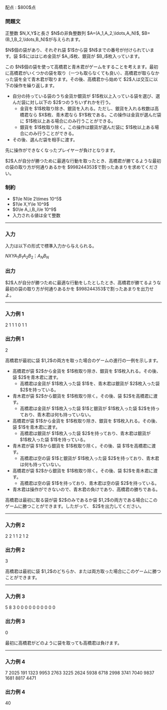 
<div>

<span>

<span>

<p>
配点 : $800$点
</p>

<div>

<section>

### **問題文**

<p>
正整数 $N,X,Y$と長さ $N$の非負整数列 $A=(A_1,A_2,\ldots,A_N)$, $B=(B_1,B_2,\ldots,B_N)$が与えられます。
</p>

<p>
$N$個の袋があり、それぞれ袋 $1$から袋 $N$までの番号が付けられています。袋 $i$にははじめ金貨が $A_i$枚、銀貨が $B_i$枚入っています。
</p>

<p>
この $N$個の袋を使って高橋君と青木君がゲームをすることを考えます。最初に高橋君がいくつかの袋を取り（一つも取らなくても良い）、高橋君が取らなかった袋を全て青木君が取ります。その後、高橋君から始めて $2$人は交互に以下の操作を繰り返します。
</p>

<ul>

<li>
自分の持っている袋のうち金貨か銀貨が $1$枚以上入っている袋を選び、選んだ袋に対し以下の $2$つのうちいずれかを行う。
<ul>

<li>
金貨を $1$枚取り除き、銀貨を入れる。ただし、銀貨を入れる枚数は高橋君なら $X$枚、青木君なら $Y$枚である。この操作は金貨が選んだ袋に $1$枚以上ある場合にのみ行うことができる。
</li>

<li>
銀貨を $1$枚取り除く。この操作は銀貨が選んだ袋に $1$枚以上ある場合にのみ行うことができる。
</li>

</ul>

</li>

<li>
その後、選んだ袋を相手に渡す。
</li>

</ul>

<p>
先に操作ができなくなったプレイヤーが負けとなります。
</p>

<p>
$2$人が自分が勝つために最適な行動を取ったとき、高橋君が勝てるような最初の袋の取り方が何通りあるかを $998244353$で割ったあまりを求めてください。
</p>

</section>

</div>

<div>

<section>

### **制約**

<ul>

<li>
$1\le N\le 2\times 10^5$
</li>

<li>
$1\le X,Y\le 10^9$
</li>

<li>
$0\le A_i,B_i\le 10^9$
</li>

<li>
入力される値は全て整数
</li>

</ul>

</section>

</div>

---

<div>

<div>

<section>

### **入力**

<p>
入力は以下の形式で標準入力から与えられる。
</p>

<div>

$N$$X$$Y$$A_1$$B_1$$A_2$$B_2$$\vdots$$A_N$$B_N$
</div>

</section>

</div>

<div>

<section>

### **出力**

<p>
$2$人が自分が勝つために最適な行動をしたとしたとき、高橋君が勝てるような最初の袋の取り方が何通りあるかを $998244353$で割ったあまりを出力せよ。
</p>

</section>

</div>

</div>

---

<div>

<section>

### **入力例 1**

<div>

2 1 1
1 0
1 1

</div>

</section>

</div>

<div>

<section>

### **出力例 1**

<div>

2

</div>

<p>
高橋君が最初に袋 $1,2$の両方を取った場合のゲームの進行の一例を示します。
</p>

<ul>

<li>
高橋君が袋 $2$から金貨を $1$枚取り除き、銀貨を $1$枚入れる。その後、袋 $2$を青木君に渡す。
<ul>

<li>
高橋君は金貨が $1$枚入った袋 $1$を、青木君は銀貨が $2$枚入った袋 $2$を持っている。
</li>

</ul>

</li>

<li>
青木君が袋 $2$から銀貨を $1$枚取り除く。その後、袋 $2$を高橋君に渡す。
<ul>

<li>
高橋君は金貨が $1$枚入った袋 $1$と銀貨が $1$枚入った袋 $2$を持っており、青木君は何も持っていない。
</li>

</ul>

</li>

<li>
高橋君が袋 $1$から金貨を $1$枚取り除き、銀貨を $1$枚入れる。その後、袋 $1$を青木君に渡す。
<ul>

<li>
高橋君は銀貨が $1$枚入った袋 $2$を持っており、青木君は銀貨が $1$枚入った袋 $1$を持っている。
</li>

</ul>

</li>

<li>
青木君が袋 $1$から銀貨を $1$枚取り除く。その後、袋 $1$を高橋君に渡す。
<ul>

<li>
高橋君は空の袋 $1$と銀貨が $1$枚入った袋 $2$を持っており、青木君は何も持っていない。
</li>

</ul>

</li>

<li>
高橋君が袋 $2$から銀貨を $1$枚取り除く。その後、袋 $2$を青木君に渡す。
<ul>

<li>
高橋君は空の袋 $1$を持っており、青木君は空の袋 $2$を持っている。
</li>

</ul>

</li>

<li>
青木君は操作ができないので、青木君の負けであり、高橋君の勝ちである。
</li>

</ul>

<p>
高橋君は最初に取る袋が袋 $2$のみであるか袋 $1,2$の両方である場合にこのゲームに勝つことができます。したがって、 $2$を出力してください。
</p>

</section>

</div>

---

<div>

<section>

### **入力例 2**

<div>

2 2 1
1 2
1 2

</div>

</section>

</div>

<div>

<section>

### **出力例 2**

<div>

3

</div>

<p>
高橋君は最初に袋 $1,2$のどちらか、または両方取った場合にこのゲームに勝つことができます。
</p>

</section>

</div>

---

<div>

<section>

### **入力例 3**

<div>

5 8 3
0 0
0 0
0 0
0 0
0 0

</div>

</section>

</div>

<div>

<section>

### **出力例 3**

<div>

0

</div>

<p>
最初に高橋君がどのように袋を取っても高橋君は負けます。
</p>

</section>

</div>

---

<div>

<section>

### **入力例 4**

<div>

7 2025 191
1323 9953
2763 3225
2624 5938
6718 2998
3741 7040
9837 1681
8817 4471

</div>

</section>

</div>

<div>

<section>

### **出力例 4**

<div>

40

</div>

</section>

</div>

</span>

</span>

</div>
